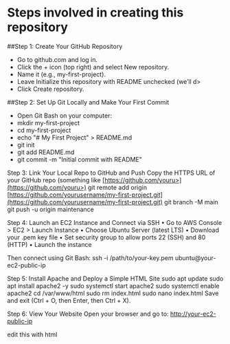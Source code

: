 <h1>Steps involved in creating this repository</h1>

##Step 1: Create Your GitHub Repository
- Go to github.com and log in.
- Click the + icon (top right) and select New repository.
- Name it (e.g., my-first-project).
- Leave Initialize this repository with README unchecked (we’ll d>
- Click Create repository.

##Step 2: Set Up Git Locally and Make Your First Commit
- Open Git Bash on your computer:
- mkdir my-first-project
- cd my-first-project
- echo "# My First Project" > README.md
- git init
- git add README.md
- git commit -m "Initial commit with README"

Step 3: Link Your Local Repo to GitHub and Push
Copy the HTTPS URL of your GitHub repo (something like [https://github.com/youru>](https://github.com/youru>)
git remote add origin [https://github.com/yourusername/my-first-project.git](https://github.com/yourusername/my-first-project.git)
git branch -M main
git push -u origin maintenance

Step 4: Launch an EC2 Instance and Connect via SSH
•       Go to AWS Console > EC2 > Launch Instance
•       Choose Ubuntu Server (latest LTS)
•       Download your .pem key file
•       Set security group to allow ports 22 (SSH) and 80 (HTTP)
•       Launch the instance

Then connect using Git Bash:
ssh -i /path/to/your-key.pem ubuntu\@your-ec2-public-ip

Step 5: Install Apache and Deploy a Simple HTML Site
sudo apt update
sudo apt install apache2 -y
sudo systemctl start apache2
sudo systemctl enable apache2
cd /var/www/html
sudo rm index.html
sudo nano index.html
Save and exit (Ctrl + O, then Enter, then Ctrl + X).

Step 6: View Your Website
Open your browser and go to:
[http://your-ec2-public-ip](http://your-ec2-public-ip)

edit this with html


